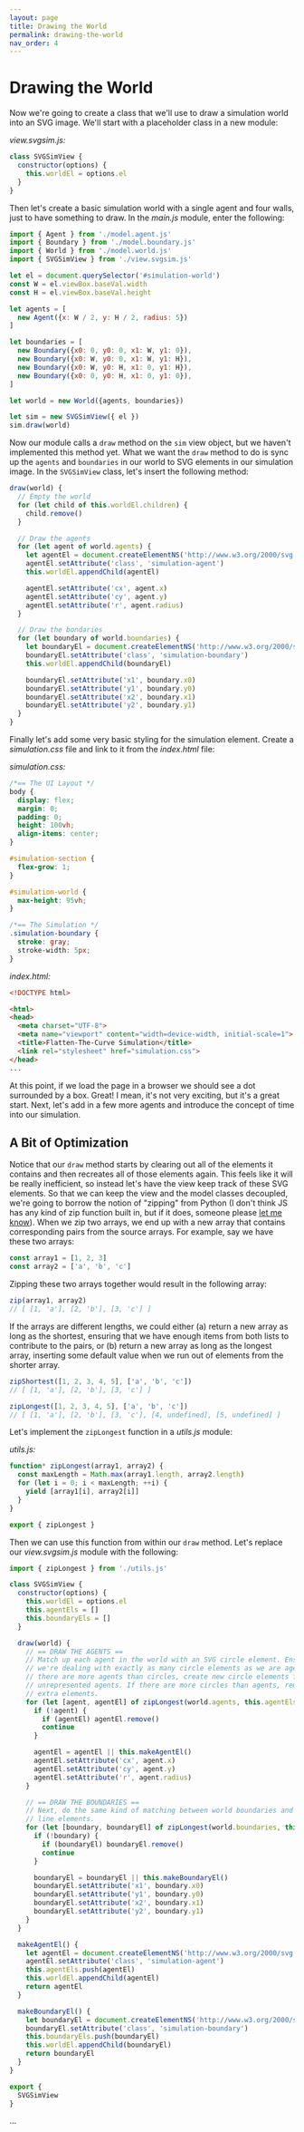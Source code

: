 ```yaml
---
layout: page
title: Drawing the World
permalink: drawing-the-world
nav_order: 4
---
```


# Drawing the World

Now we're going to create a class that we'll use to draw a simulation world into an SVG image. We'll start with a placeholder class in a new module:

_view.svgsim.js:_
```js
class SVGSimView {
  constructor(options) {
    this.worldEl = options.el
  }
}
```

Then let's create a basic simulation world with a single agent and four walls, just to have something to draw. In the _main.js_ module, enter the following:

```js
import { Agent } from './model.agent.js'
import { Boundary } from './model.boundary.js'
import { World } from './model.world.js'
import { SVGSimView } from './view.svgsim.js'

let el = document.querySelector('#simulation-world')
const W = el.viewBox.baseVal.width
const H = el.viewBox.baseVal.height

let agents = [
  new Agent({x: W / 2, y: H / 2, radius: 5})
]

let boundaries = [
  new Boundary({x0: 0, y0: 0, x1: W, y1: 0}),
  new Boundary({x0: W, y0: 0, x1: W, y1: H}),
  new Boundary({x0: W, y0: H, x1: 0, y1: H}),
  new Boundary({x0: 0, y0: H, x1: 0, y1: 0}),
]

let world = new World({agents, boundaries})

let sim = new SVGSimView({ el })
sim.draw(world)
```

Now our module calls a `draw` method on the `sim` view object, but we haven't implemented this method yet. What we want the `draw` method to do is sync up the `agents` and `boundaries` in our world to SVG elements in our simulation image. In the `SVGSimView` class, let's insert the following method:

```js
draw(world) {
  // Empty the world
  for (let child of this.worldEl.children) {
    child.remove()
  }

  // Draw the agents
  for (let agent of world.agents) {
    let agentEl = document.createElementNS('http://www.w3.org/2000/svg', 'circle')
    agentEl.setAttribute('class', 'simulation-agent')
    this.worldEl.appendChild(agentEl)

    agentEl.setAttribute('cx', agent.x)
    agentEl.setAttribute('cy', agent.y)
    agentEl.setAttribute('r', agent.radius)
  }

  // Draw the bondaries
  for (let boundary of world.boundaries) {
    let boundaryEl = document.createElementNS('http://www.w3.org/2000/svg', 'line')
    boundaryEl.setAttribute('class', 'simulation-boundary')
    this.worldEl.appendChild(boundaryEl)

    boundaryEl.setAttribute('x1', boundary.x0)
    boundaryEl.setAttribute('y1', boundary.y0)
    boundaryEl.setAttribute('x2', boundary.x1)
    boundaryEl.setAttribute('y2', boundary.y1)
  }
}
```

Finally let's add some very basic styling for the simulation element. Create a _simulation.css_ file and link to it from the _index.html_ file:

_simulation.css:_
```css
/*== The UI Layout */
body {
  display: flex;
  margin: 0;
  padding: 0;
  height: 100vh;
  align-items: center;
}

#simulation-section {
  flex-grow: 1;
}

#simulation-world {
  max-height: 95vh;
}

/*== The Simulation */
.simulation-boundary {
  stroke: gray;
  stroke-width: 5px;
}
```

_index.html:_
```html
<!DOCTYPE html>

<html>
<head>
  <meta charset="UTF-8">
  <meta name="viewport" content="width=device-width, initial-scale=1">
  <title>Flatten-The-Curve Simulation</title>
  <link rel="stylesheet" href="simulation.css">
</head>
...
```

At this point, if we load the page in a browser we should see a dot surrounded by a box. Great! I mean, it's not very exciting, but it's a great start. Next, let's add in a few more agents and introduce the concept of time into our simulation.

## A Bit of Optimization

Notice that our `draw` method starts by clearing out all of the elements it contains and then recreates all of those elements again. This feels like it will be really inefficient, so instead let's have the view keep track of these SVG elements. So that we can keep the view and the model classes decoupled, we're going to borrow the notion of "zipping" from Python (I don't think JS has any kind of zip function built in, but if it does, someone please [let me know](https://github.com/mjumbewu/flatten-curve-sim-narrative/issues)). When we zip two arrays, we end up with a new array that contains corresponding pairs from the source arrays. For example, say we have these two arrays:

```js
const array1 = [1, 2, 3]
const array2 = ['a', 'b', 'c']
```

Zipping these two arrays together would result in the following array:

```js
zip(array1, array2)
// [ [1, 'a'], [2, 'b'], [3, 'c'] ]
```

If the arrays are different lengths, we could either (a) return a new array as long as the shortest, ensuring that we have enough items from both lists to contribute to the pairs, or (b) return a new array as long as the longest array, inserting some default value when we run out of elements from the shorter array.

```js
zipShortest([1, 2, 3, 4, 5], ['a', 'b', 'c'])
// [ [1, 'a'], [2, 'b'], [3, 'c'] ]

zipLongest([1, 2, 3, 4, 5], ['a', 'b', 'c'])
// [ [1, 'a'], [2, 'b'], [3, 'c'], [4, undefined], [5, undefined] ]
```

Let's implement the `zipLongest` function in a _utils.js_ module:

_utils.js:_
```js
function* zipLongest(array1, array2) {
  const maxLength = Math.max(array1.length, array2.length)
  for (let i = 0; i < maxLength; ++i) {
    yield [array1[i], array2[i]]
  }
}

export { zipLongest }
```

Then we can use this function from within our `draw` method. Let's replace our _view.svgsim.js_ module with the following:

```js
import { zipLongest } from './utils.js'

class SVGSimView {
  constructor(options) {
    this.worldEl = options.el
    this.agentEls = []
    this.boundaryEls = []
  }

  draw(world) {
    // == DRAW THE AGENTS ==
    // Match up each agent in the world with an SVG circle element. Ensure that
    // we're dealing with exactly as many circle elements as we are agents. If
    // there are more agents than circles, create new circle elements for the
    // unrepresented agents. If there are more circles than agents, remove the
    // extra elements.
    for (let [agent, agentEl] of zipLongest(world.agents, this.agentEls)) {
      if (!agent) {
        if (agentEl) agentEl.remove()
        continue
      }

      agentEl = agentEl || this.makeAgentEl()
      agentEl.setAttribute('cx', agent.x)
      agentEl.setAttribute('cy', agent.y)
      agentEl.setAttribute('r', agent.radius)
    }

    // == DRAW THE BOUNDARIES ==
    // Next, do the same kind of matching between world boundaries and SVG
    // line elements.
    for (let [boundary, boundaryEl] of zipLongest(world.boundaries, this.boundaryEls)) {
      if (!boundary) {
        if (boundaryEl) boundaryEl.remove()
        continue
      }

      boundaryEl = boundaryEl || this.makeBoundaryEl()
      boundaryEl.setAttribute('x1', boundary.x0)
      boundaryEl.setAttribute('y1', boundary.y0)
      boundaryEl.setAttribute('x2', boundary.x1)
      boundaryEl.setAttribute('y2', boundary.y1)
    }
  }

  makeAgentEl() {
    let agentEl = document.createElementNS('http://www.w3.org/2000/svg', 'circle')
    agentEl.setAttribute('class', 'simulation-agent')
    this.agentEls.push(agentEl)
    this.worldEl.appendChild(agentEl)
    return agentEl
  }

  makeBoundaryEl() {
    let boundaryEl = document.createElementNS('http://www.w3.org/2000/svg', 'line')
    boundaryEl.setAttribute('class', 'simulation-boundary')
    this.boundaryEls.push(boundaryEl)
    this.worldEl.appendChild(boundaryEl)
    return boundaryEl
  }
}

export {
  SVGSimView
}
```

...